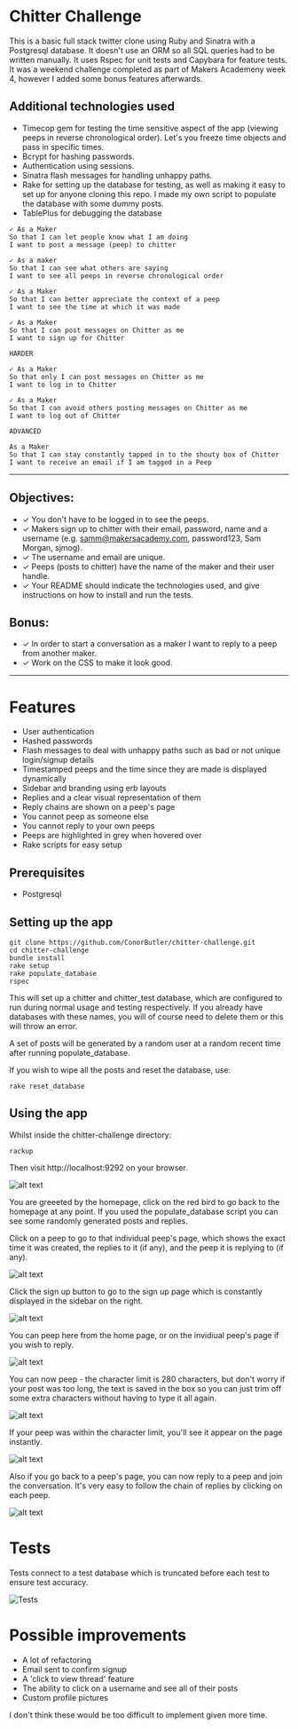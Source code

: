 # Chitter Challenge

This is a basic full stack twitter clone using Ruby and Sinatra with a Postgresql database. It doesn't use an ORM so all SQL queries had to be written manually. It uses Rspec for unit tests and Capybara for feature tests. It was a weekend challenge completed as part of Makers Academeny week 4, however I added some bonus features afterwards.

## Additional technologies used

- Timecop gem for testing the time sensitive aspect of the app (viewing peeps in reverse chronological order). Let's you freeze time objects and pass in specific times.
- Bcrypt for hashing passwords.
- Authentication using sessions.
- Sinatra flash messages for handling unhappy paths.
- Rake for setting up the database for testing, as well as making it easy to set up for anyone cloning this repo. I made my own script to populate the database with some dummy posts.
- TablePlus for debugging the database

```
✓ As a Maker
So that I can let people know what I am doing
I want to post a message (peep) to chitter

✓ As a maker
So that I can see what others are saying
I want to see all peeps in reverse chronological order

✓ As a Maker
So that I can better appreciate the context of a peep
I want to see the time at which it was made

✓ As a Maker
So that I can post messages on Chitter as me
I want to sign up for Chitter

HARDER

✓ As a Maker
So that only I can post messages on Chitter as me
I want to log in to Chitter

✓ As a Maker
So that I can avoid others posting messages on Chitter as me
I want to log out of Chitter

ADVANCED

As a Maker
So that I can stay constantly tapped in to the shouty box of Chitter
I want to receive an email if I am tagged in a Peep
```

---

## Objectives:

- ✓ You don't have to be logged in to see the peeps.
- ✓ Makers sign up to chitter with their email, password, name and a username (e.g. samm@makersacademy.com, password123, Sam Morgan, sjmog).
- ✓ The username and email are unique.
- ✓ Peeps (posts to chitter) have the name of the maker and their user handle.
- ✓ Your README should indicate the technologies used, and give instructions on how to install and run the tests.

## Bonus:

- ✓ In order to start a conversation as a maker I want to reply to a peep from another maker.
- ✓ Work on the CSS to make it look good.

---

# Features

- User authentication
- Hashed passwords
- Flash messages to deal with unhappy paths such as bad or not unique login/signup details
- Timestamped peeps and the time since they are made is displayed dynamically
- Sidebar and branding using erb layouts
- Replies and a clear visual representation of them
- Reply chains are shown on a peep's page
- You cannot peep as someone else
- You cannot reply to your own peeps
- Peeps are highlighted in grey when hovered over
- Rake scripts for easy setup

## Prerequisites

- Postgresql

## Setting up the app

```
git clone https://github.com/ConorButler/chitter-challenge.git
cd chitter-challenge
bundle install
rake setup
rake populate_database
rspec
```

This will set up a chitter and chitter_test database, which are configured to run during normal usage and testing respectively. If you already have databases with these names, you will of course need to delete them or this will throw an error.

A set of posts will be generated by a random user at a random recent time after running populate_database.

If you wish to wipe all the posts and reset the database, use:

```
rake reset_database
```

## Using the app

Whilst inside the chitter-challenge directory:

```
rackup
```

Then visit http://localhost:9292 on your browser.

![alt text](https://i.gyazo.com/29da2950507df1837aa0e16b3618fcb0.png)

You are greeeted by the homepage, click on the red bird to go back to the homepage at any point.
If you used the populate_database script you can see some randomly generated posts and replies.

Click on a peep to go to that individual peep's page, which shows the exact time it was created, the replies to it (if any), and the peep it is replying to (if any).

![alt text](https://i.gyazo.com/b4cc72419a991c8c4d350bd324cee502.png)

Click the sign up button to go to the sign up page which is constantly displayed in the sidebar on the right.

![alt text](https://i.gyazo.com/4496de840cbe5140c297e59b317d53e6.png)

You can peep here from the home page, or on the invidiual peep's page if you wish to reply.

![alt text](https://i.gyazo.com/5e781b98ba2554265f711b41cf83833b.png)

You can now peep - the character limit is 280 characters, but don't worry if your post was too long, the text is saved in the box so you can just trim off some extra characters without having to type it all again.

![alt text](https://i.gyazo.com/4cbf6d9cd51323ed214d2e792b60a43f.png)

If your peep was within the character limit, you'll see it appear on the page instantly.

![alt text](https://i.gyazo.com/67666c8f9b39de96c4d20d20d8e07e58.png)

Also if you go back to a peep's page, you can now reply to a peep and join the conversation. It's very easy to follow the chain of replies by clicking on each peep.

![alt text](https://i.gyazo.com/81d437af5dd6b1f20833b7399cf1a221.png)

# Tests

Tests connect to a test database which is truncated before each test to ensure test accuracy.

![Tests](https://i.gyazo.com/bf520557970cc3a28e3d3f8a344723bb.png)

# Possible improvements

- A lot of refactoring
- Email sent to confirm signup
- A 'click to view thread' feature
- The ability to click on a username and see all of their posts
- Custom profile pictures

I don't think these would be too difficult to implement given more time.
